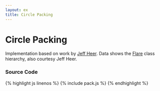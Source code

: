 ```yaml
---
layout: ex
title: Circle Packing
---
```


# Circle Packing

<div class="gallery" id="chart"> </div>
<link type="text/css" rel="stylesheet" href="pack.css?1"/>
<script type="text/javascript" src="../d3.layout.js?2.4.2"> </script>
<script type="text/javascript" src="pack.js"> </script>

Implementation based on work by [Jeff Heer](http://jheer.org/). Data shows the
[Flare](http://flare.prefuse.org/) class hierarchy, also courtesy Jeff
Heer.

### Source Code

{% highlight js linenos %}
{% include pack.js %}
{% endhighlight %}
